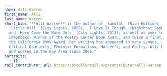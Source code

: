 ```yaml
---
name: Alli Warren
first_name: Alli
last_name: Warren
short_bio: "**Alli Warren** is the author of _Sundial_ (Nion Editions, 2021),
  _Little Hill_ (City Lights, 2020), _I Love It Though_ (Nightboat Books, 2017),
  and _Here Come the Warm Jets_ (City Lights, 2013), as well as over ten
  chapbooks. Winner of the Poetry Center Book Award, and twice a finalist for
  the California Book Award, her writing has appeared in many venues, including
  Critical Quarterly, Feminist Formations, Harper’s, and Poetry. Alli has lived
  and worked in the Bay Area since 2005."
portraits:
  - {}
rail_contributor_url: https://brooklynrail.org/contributor/alli-warren
---
```


